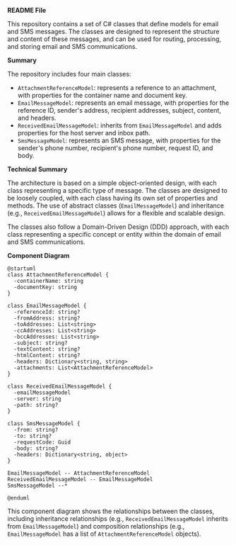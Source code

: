 **README File**

This repository contains a set of C# classes that define models for email and SMS messages. The classes are designed to represent the structure and content of these messages, and can be used for routing, processing, and storing email and SMS communications.

**Summary**

The repository includes four main classes:

* `AttachmentReferenceModel`: represents a reference to an attachment, with properties for the container name and document key.
* `EmailMessageModel`: represents an email message, with properties for the reference ID, sender's address, recipient addresses, subject, content, and headers.
* `ReceivedEmailMessageModel`: inherits from `EmailMessageModel` and adds properties for the host server and inbox path.
* `SmsMessageModel`: represents an SMS message, with properties for the sender's phone number, recipient's phone number, request ID, and body.

**Technical Summary**

The architecture is based on a simple object-oriented design, with each class representing a specific type of message. The classes are designed to be loosely coupled, with each class having its own set of properties and methods. The use of abstract classes (`EmailMessageModel`) and inheritance (e.g., `ReceivedEmailMessageModel`) allows for a flexible and scalable design.

The classes also follow a Domain-Driven Design (DDD) approach, with each class representing a specific concept or entity within the domain of email and SMS communications.

**Component Diagram**

```plantuml
@startuml
class AttachmentReferenceModel {
  -containerName: string
  -documentKey: string
}

class EmailMessageModel {
  -referenceId: string?
  -fromAddress: string?
  -toAddresses: List<string>
  -ccAddresses: List<string>
  -bccAddresses: List<string>
  -subject: string?
  -textContent: string?
  -htmlContent: string?
  -headers: Dictionary<string, string>
  -attachments: List<AttachmentReferenceModel>
}

class ReceivedEmailMessageModel {
  -emailMessageModel
  -server: string
  -path: string?
}

class SmsMessageModel {
  -from: string?
  -to: string?
  -requestCode: Guid
  -body: string?
  -headers: Dictionary<string, object>
}

EmailMessageModel -- AttachmentReferenceModel
ReceivedEmailMessageModel -- EmailMessageModel
SmsMessageModel --*

@enduml
```

This component diagram shows the relationships between the classes, including inheritance relationships (e.g., `ReceivedEmailMessageModel` inherits from `EmailMessageModel`) and composition relationships (e.g., `EmailMessageModel` has a list of `AttachmentReferenceModel` objects).